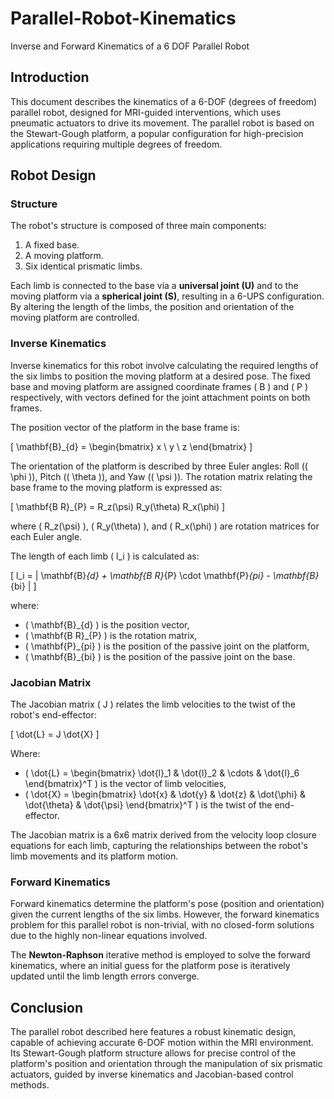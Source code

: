 # Parallel-Robot-Kinematics
Inverse and Forward Kinematics of a 6 DOF Parallel Robot

## Introduction
This document describes the kinematics of a 6-DOF (degrees of freedom) parallel robot, designed for MRI-guided interventions, which uses pneumatic actuators to drive its movement. The parallel robot is based on the Stewart-Gough platform, a popular configuration for high-precision applications requiring multiple degrees of freedom.

## Robot Design

### Structure
The robot's structure is composed of three main components:
1. A fixed base.
2. A moving platform.
3. Six identical prismatic limbs.

Each limb is connected to the base via a **universal joint (U)** and to the moving platform via a **spherical joint (S)**, resulting in a 6-UPS configuration. By altering the length of the limbs, the position and orientation of the moving platform are controlled.

### Inverse Kinematics
Inverse kinematics for this robot involve calculating the required lengths of the six limbs to position the moving platform at a desired pose. The fixed base and moving platform are assigned coordinate frames \( B \) and \( P \) respectively, with vectors defined for the joint attachment points on both frames.

The position vector of the platform in the base frame is:

\[
\mathbf{B}_{d} = \begin{bmatrix} x \\ y \\ z \end{bmatrix}
\]

The orientation of the platform is described by three Euler angles: Roll (\( \phi \)), Pitch (\( \theta \)), and Yaw (\( \psi \)). The rotation matrix relating the base frame to the moving platform is expressed as:

\[
\mathbf{B R}_{P} = R_z(\psi) R_y(\theta) R_x(\phi)
\]

where \( R_z(\psi) \), \( R_y(\theta) \), and \( R_x(\phi) \) are rotation matrices for each Euler angle.

The length of each limb \( l_i \) is calculated as:

\[
l_i = \| \mathbf{B}_{d} + \mathbf{B R}_{P} \cdot \mathbf{P}_{pi} - \mathbf{B}_{bi} \|
\]

where:
- \( \mathbf{B}_{d} \) is the position vector,
- \( \mathbf{B R}_{P} \) is the rotation matrix,
- \( \mathbf{P}_{pi} \) is the position of the passive joint on the platform,
- \( \mathbf{B}_{bi} \) is the position of the passive joint on the base.

### Jacobian Matrix
The Jacobian matrix \( J \) relates the limb velocities to the twist of the robot's end-effector:

\[
\dot{L} = J \dot{X}
\]

Where:
- \( \dot{L} = \begin{bmatrix} \dot{l}_1 & \dot{l}_2 & \cdots & \dot{l}_6 \end{bmatrix}^T \) is the vector of limb velocities,
- \( \dot{X} = \begin{bmatrix} \dot{x} & \dot{y} & \dot{z} & \dot{\phi} & \dot{\theta} & \dot{\psi} \end{bmatrix}^T \) is the twist of the end-effector.

The Jacobian matrix is a 6x6 matrix derived from the velocity loop closure equations for each limb, capturing the relationships between the robot's limb movements and its platform motion.

### Forward Kinematics
Forward kinematics determine the platform's pose (position and orientation) given the current lengths of the six limbs. However, the forward kinematics problem for this parallel robot is non-trivial, with no closed-form solutions due to the highly non-linear equations involved.

The **Newton-Raphson** iterative method is employed to solve the forward kinematics, where an initial guess for the platform pose is iteratively updated until the limb length errors converge.

## Conclusion
The parallel robot described here features a robust kinematic design, capable of achieving accurate 6-DOF motion within the MRI environment. Its Stewart-Gough platform structure allows for precise control of the platform's position and orientation through the manipulation of six prismatic actuators, guided by inverse kinematics and Jacobian-based control methods.
